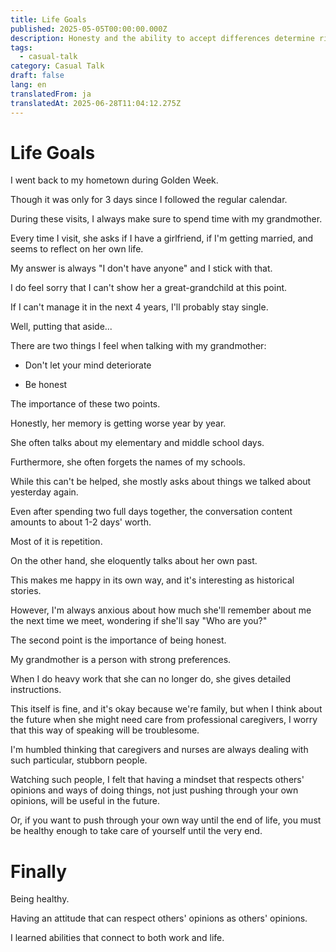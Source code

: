 ```yaml
---
title: Life Goals
published: 2025-05-05T00:00:00.000Z
description: Honesty and the ability to accept differences determine richness
tags:
  - casual-talk
category: Casual Talk
draft: false
lang: en
translatedFrom: ja
translatedAt: 2025-06-28T11:04:12.275Z
---
```

# Life Goals

I went back to my hometown during Golden Week.

Though it was only for 3 days since I followed the regular calendar.

During these visits, I always make sure to spend time with my grandmother.

Every time I visit, she asks if I have a girlfriend, if I'm getting married, and seems to reflect on her own life.

My answer is always "I don't have anyone" and I stick with that.

I do feel sorry that I can't show her a great-grandchild at this point.

If I can't manage it in the next 4 years, I'll probably stay single.

Well, putting that aside...

There are two things I feel when talking with my grandmother:

- Don't let your mind deteriorate

- Be honest

The importance of these two points.

Honestly, her memory is getting worse year by year.

She often talks about my elementary and middle school days.

Furthermore, she often forgets the names of my schools.

While this can't be helped, she mostly asks about things we talked about yesterday again.

Even after spending two full days together, the conversation content amounts to about 1-2 days' worth.

Most of it is repetition.

On the other hand, she eloquently talks about her own past.

This makes me happy in its own way, and it's interesting as historical stories.

However, I'm always anxious about how much she'll remember about me the next time we meet, wondering if she'll say "Who are you?"

The second point is the importance of being honest.

My grandmother is a person with strong preferences.

When I do heavy work that she can no longer do, she gives detailed instructions.

This itself is fine, and it's okay because we're family, but when I think about the future when she might need care from professional caregivers, I worry that this way of speaking will be troublesome.

I'm humbled thinking that caregivers and nurses are always dealing with such particular, stubborn people.

Watching such people, I felt that having a mindset that respects others' opinions and ways of doing things, not just pushing through your own opinions, will be useful in the future.

Or, if you want to push through your own way until the end of life, you must be healthy enough to take care of yourself until the very end.

# Finally

Being healthy.

Having an attitude that can respect others' opinions as others' opinions.

I learned abilities that connect to both work and life.
